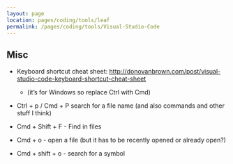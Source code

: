 ```yaml
---
layout: page
location: pages/coding/tools/leaf
permalink: /pages/coding/tools/Visual-Studio-Code
---
```

## Misc

  - Keyboard shortcut cheat sheet:
    [<span class="underline">http://donovanbrown.com/post/visual-studio-code-keyboard-shortcut-cheat-sheet</span>](http://donovanbrown.com/post/visual-studio-code-keyboard-shortcut-cheat-sheet)
    
      - (it’s for Windows so replace Ctrl with Cmd)

  - Ctrl + p / Cmd + P search for a file name (and also commands and
    other stuff I think)

  - Cmd + Shift + F - Find in files

  - Cmd + o - open a file (but it has to be recently opened or already
    open?)

  - Cmd + shift + o - search for a symbol
